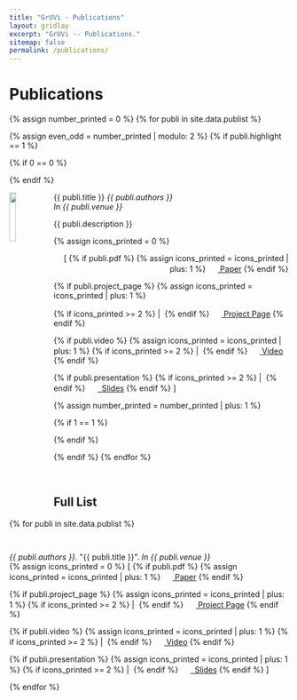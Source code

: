 ```yaml
---
title: "GrUVi - Publications"
layout: gridlay
excerpt: "GrUVi -- Publications."
sitemap: false
permalink: /publications/
---
```



# Publications

{% assign number_printed = 0 %}
{% for publi in site.data.publist %}

{% assign even_odd = number_printed | modulo: 2 %}
{% if publi.highlight == 1 %}

{% if 0 == 0 %}
<div class="row">
{% endif %}

<div class="col-sm-12 clearfix">
 <div class="well clearfix">


  <img src="{{ site.url }}{{ site.baseurl }}/images/pubpic/{{ publi.image }}" class="img-responsive" width="15%" style="float: left; min-width: 80px;" />

<pubtit>{{ publi.title }}</pubtit>
<em>{{ publi.authors }}</em><br>
<em>In {{ publi.venue }}</em>

<p>{{ publi.description }}</p>


{% assign icons_printed = 0 %}
<p style="text-align: right;">
[
{% if publi.pdf %}
{% assign icons_printed = icons_printed | plus: 1 %}
<a target="_blank" href="{{ site.url }}{{ site.baseurl }}/pdfs/{{ publi.pdf }}">
   <img src="{{ site.url }}{{ site.baseurl }}/images/icons/icon_pdf.gif" style="cursor: pointer; margin-bottom: 0px; margin-top: 0px; margin-right: 2px; border-radius:2%;" height="16" border="0" width="16" />
Paper</a>
{% endif %}

{% if publi.project_page %}
{% assign icons_printed = icons_printed | plus: 1 %}

{% if icons_printed >= 2 %}
&#32;|&nbsp;
{% endif %}
<a target="_blank" href="{{ publi.project_page }}">
   <img src="{{ site.url }}{{ site.baseurl }}/images/icons/project_page.png" style="cursor: pointer; margin-bottom: 0px; margin-top: 0px; margin-right: 2px; border-radius:2%;" height="16" border="0" width="16" />
Project&nbsp;Page</a>
{% endif %}

{% if publi.video %}
{% assign icons_printed = icons_printed | plus: 1 %}
{% if icons_printed >= 2 %}
&#32;|&nbsp;
{% endif %}
<a href="{{ publi.video }}" target="_blank">
   <img src="{{ site.url }}{{ site.baseurl }}/images/icons/icon_youtube.png" style="cursor: pointer; margin-bottom: 0px; margin-top: 0px; margin-right: 2px; border-radius:2%;" height="16" border="0" width="16" />
Video</a>
{% endif %}

{% if publi.presentation %}
{% if icons_printed >= 2 %}
&#32;|&nbsp;
{% endif %}
<a target="_blank" href="{{ site.url }}{{ site.baseurl }}/presentations/{{ publi.presentation }}">
   <img src="{{ site.url }}{{ site.baseurl }}/images/icons/icon_ppt.gif" style="cursor: pointer; margin-bottom: 0px; margin-top: 0px; margin-right: 2px; border-radius:2%;" height="16" border="0" width="16" />&nbsp;
Slides</a>
{% endif %}
]</p>

 </div>
</div>


{% assign number_printed = number_printed | plus: 1 %}

{% if 1 == 1 %}
</div>
{% endif %}

{% endif %}
{% endfor %}



<p> &nbsp; </p>


## Full List

{% for publi in site.data.publist %} 

<p style="padding-bottom: 15px">

<em>{{ publi.authors }}.</em> <pubtit>&quot;{{ publi.title }}&quot;.</pubtit> <em>In {{ publi.venue }}</em>
<br>
{% assign icons_printed = 0 %}
[
{% if publi.pdf %}
{% assign icons_printed = icons_printed | plus: 1 %}
<a target="_blank" href="{{ site.url }}{{ site.baseurl }}/pdfs/{{ publi.pdf }}">
   <img src="{{ site.url }}{{ site.baseurl }}/images/icons/icon_pdf.gif" style="cursor: pointer; margin-bottom: 0px; margin-top: 0px; margin-right: 2px; border-radius:2%;" height="16" border="0" width="16" />
Paper</a>
{% endif %}

{% if publi.project_page %}
{% assign icons_printed = icons_printed | plus: 1 %}
{% if icons_printed >= 2 %}
&#32;|&nbsp;
{% endif %}
<a target="_blank" href="{{ publi.project_page }}">
   <img src="{{ site.url }}{{ site.baseurl }}/images/icons/project_page.png" style="cursor: pointer; margin-bottom: 0px; margin-top: 0px; margin-right: 2px; border-radius:2%;" height="16" border="0" width="16" />
Project&nbsp;Page</a>
{% endif %}

{% if publi.video %}
{% assign icons_printed = icons_printed | plus: 1 %}
{% if icons_printed >= 2 %}
&#32;|&nbsp;
{% endif %}
<a href="{{ publi.video }}" target="_blank">
   <img src="{{ site.url }}{{ site.baseurl }}/images/icons/icon_youtube.png" style="cursor: pointer; margin-bottom: 0px; margin-top: 0px; margin-right: 2px; border-radius:2%;" height="16" border="0" width="16" />
Video</a>
{% endif %}

{% if publi.presentation %}
{% assign icons_printed = icons_printed | plus: 1 %}
{% if icons_printed >= 2 %}
&#32;|&nbsp;
{% endif %}
<a target="_blank" href="{{ site.url }}{{ site.baseurl }}/presentations/{{ publi.presentation }}">
   <img src="{{ site.url }}{{ site.baseurl }}/images/icons/icon_ppt.gif" style="cursor: pointer; margin-bottom: 0px; margin-top: 0px; margin-right: 2px; border-radius:2%;" height="16" border="0" width="16" />&nbsp;
Slides</a>
{% endif %}
]
</p>
  

{% endfor %}

